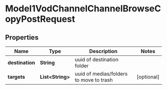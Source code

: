 

# Model1VodChannelChannelBrowseCopyPostRequest


## Properties

| Name | Type | Description | Notes |
|------------ | ------------- | ------------- | -------------|
|**destination** | **String** | uuid of destination folder |  |
|**targets** | **List&lt;String&gt;** | uuid of medias/folders to move to trash |  [optional] |



